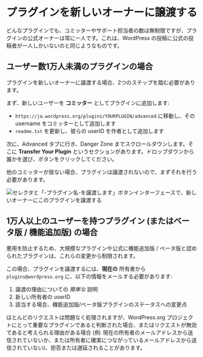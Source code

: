 <!--
# Transferring Your Plugin to a New Owner
-->

# プラグインを新しいオーナーに譲渡する

<!--
While any plugin can have an unlimited number of committers and support reps, there is only one official owner of a plugin at any time. This is akin to how a post on WordPress can only have one official post author.
-->

どんなプラグインでも、コミッターやサポート担当者の数は無制限ですが、プラグインの公式オーナーは常に一人です。これは、WordPress の投稿に公式の投稿者が一人しかいないのと同じようなものです。

<!--
## For Plugins With Under 10,000 Users
-->

## ユーザー数1万人未満のプラグインの場合

<!--
If you’re transferring your plugin to a new owner, there are two steps that must take place.
-->

プラグインを新しいオーナーに譲渡する場合、2つのステップを踏む必要があります。

<!--
First, add the new user as a **committer** to the plugin:
-->

まず、新しいユーザーを **コミッター** としてプラグインに追加します:

<!--
- go to `https://wordpress.org/plugins/YOURPLUGIN/advanced` and add their username in as a committer
- update the `readme.txt` to add their userID as an author
-->

- `https://ja.wordpress.org/plugins/YOURPLUGIN/advanced` に移動し、その username をコミッターとして追加します
- `readme.txt` を更新し、彼らの userID を作者として追加します

<!--
Next, go to the Advanced tab and scroll down to the Danger Zone. There you will see a section for **Transfer Your Plugin**. Pick someone from the dropdown and click the button.
-->

次に、Advanced タブに行き、Danger Zone までスクロールダウンします。そこに **Transfer Your Plugin** というセクションがあります。ドロップダウンから誰かを選び、ボタンをクリックしてください。

<!--
If there are no other committers, the plugin will not be available to be transferred, so you must do that first.
-->

他のコミッターが居ない場合、プラグインは譲渡されないので、まずそれを行う必要があります。

<!--
![Transfer this plugin interface with a selector for the new owner and a "Please transfer -Plugin Name-" button](https://i0.wp.com/developer.wordpress.org/files/2020/04/transfer.jpeg?resize=1024%2C558&ssl=1)
-->

![セレクタと「-プラグイン名-を譲渡します」ボタンインターフェースで、新しいオーナーにこのプラグインを譲渡する](https://i0.wp.com/developer.wordpress.org/files/2020/04/transfer.jpeg?resize=1024%2C558&ssl=1)

<!--
## For Plugins with OVER 10,000 Users (or are beta/featured)
-->

## 1万人以上のユーザーを持つプラグイン (またはベータ版 / 機能追加版) の場合

<!--
In order to prevent abuse, larger plugins and those officially recognized as featured/beta are restricted from these changes.
-->

悪用を防止するため、大規模なプラグインや公式に機能追加版 / ベータ版と認められたプラグインは、これらの変更から制限されます。

<!--
To transfer a plugin in this case, you will need to email `plugins@wordpress.org` from the **CURRENT** owner’s email the following information:
-->

この場合、プラグインを譲渡するには、**現在の** 所有者から `plugins@wordpress.org` に、以下の情報をメールする必要があります:

<!--
1. A _brief_ explanation of the reason for the transfer
2. The user ID of the new owner
3. If applicable, any changes to the status of being a featured/beta plugin
-->

1. 譲渡の理由についての _簡単な_ 説明
2. 新しい所有者の userID
3. 該当する場合、機能追加版/ベータ版プラグインのステータスへの変更点

<!--
Most requests are processed without issue, however should a plugin be determined to be critical to the WordPress.org project, or should there be reason to believe the request was invalid (i.e. not sent from the current owner’s email, or an email address positively connected back to them), it may be denied or delayed.
-->

ほとんどのリクエストは問題なく処理されますが、WordPress.org プロジェクトにとって重要なプラグインであると判断された場合、またはリクエストが無効であると考えられる理由がある場合 (例: 現在の所有者のメールアドレスから送信されていないか、または所有者に確実につながっているメールアドレスから送信されていない)、拒否または遅延されることがあります。
